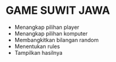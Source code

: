 <h1>GAME SUWIT JAWA</h1>

<ul>
    <li>Menangkap pilihan player</li>
    <li>Menangkap pilihan komputer</li>
    <li>Membangkitkan bilangan random</li>
    <li>Menentukan rules</li>
    <li>Tampilkan hasilnya</li>
</ul>